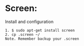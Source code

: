 # Screen:
Install and configuration 
```
1. $ sudo apt-get install screen
2. cp .screen ~/
Note. Remember backup your .screen
```

